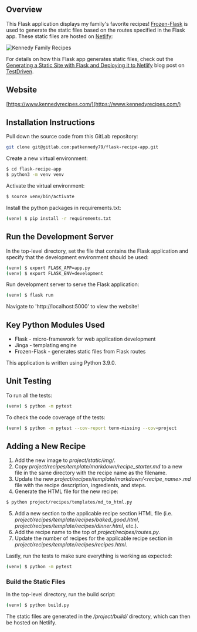 ## Overview

This Flask application displays my family's favorite recipes!  [Frozen-Flask](https://pythonhosted.org/Frozen-Flask/) is
used to generate the static files based on the routes specified in the Flask app.  These static files are hosted on
[Netlify](https://www.netlify.com):

![Kennedy Family Recipes](project/static/img/flask_recipe_app_screenshot.png?raw=true "Kennedy Family Recipes")

For details on how this Flask app generates static files, check out the [Generating a Static Site with Flask and Deploying it to Netlify](https://testdriven.io/blog/) blog post on [TestDriven](https://testdriven.io/).

## Website

[https://www.kennedyrecipes.com/](https://www.kennedyrecipes.com/)

## Installation Instructions

Pull down the source code from this GitLab repository:

```sh
git clone git@gitlab.com:patkennedy79/flask-recipe-app.git
```

Create a new virtual environment:

```sh
$ cd flask-recipe-app
$ python3 -m venv venv
```

Activate the virtual environment:

```sh
$ source venv/bin/activate
```

Install the python packages in requirements.txt:

```sh
(venv) $ pip install -r requirements.txt
```

## Run the Development Server

In the top-level directory, set the file that contains the Flask application and specify that the development environment should be used:

```sh
(venv) $ export FLASK_APP=app.py
(venv) $ export FLASK_ENV=development
```

Run development server to serve the Flask application:

```sh
(venv) $ flask run
```

Navigate to 'http://localhost:5000' to view the website!

## Key Python Modules Used

* Flask - micro-framework for web application development
* Jinga - templating engine
* Frozen-Flask - generates static files from Flask routes

This application is written using Python 3.9.0.

## Unit Testing

To run all the tests:

```sh
(venv) $ python -m pytest
```

To check the code coverage of the tests:

```sh
(venv) $ python -m pytest --cov-report term-missing --cov=project
```

## Adding a New Recipe

1. Add the new image to *project/static/img/*.
2. Copy *project/recipes/template/markdown/recipe_starter.md* to a new file in the same directory with the recipe name as the filename.
3. Update the new *project/recipes/template/markdown/<recipe_name>.md* file with the recipe description, ingredients, and steps.
4. Generate the HTML file for the new recipe:
```sh
$ python project/recipes/templates/md_to_html.py
```
5. Add a new section to the applicable recipe section HTML file (i.e. *project/recipes/template/recipes/baked_good.html*, *project/recipes/template/recipes/dinner.html*, etc.).
6. Add the recipe name to the top of *project/recipes/routes.py*.
7. Update the number of recipes for the applicable recipe section in *project/recipes/template/recipes/recipes.html*.

Lastly, run the tests to make sure everything is working as expected:
```sh
(venv) $ python -m pytest
```

### Build the Static Files

In the top-level directory, run the build script:

```sh
(venv) $ python build.py
```

The static files are generated in the */project/build/* directory, which can then be hosted on Netlify.
